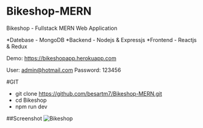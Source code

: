 # Bikeshop-MERN
Bikeshop - Fullstack MERN Web Application

*Datebase - MongoDB
*Backend - Nodejs & Expressjs
*Frontend - Reactjs & Redux


Demo: https://bikeshopapp.herokuapp.com

User: admin@hotmail.com
Password: 123456

#GIT
* git clone https://github.com/besartm7/Bikeshop-MERN.git
* cd Bikeshop
* npm run dev

##Screenshot
![Bikeshop](https://i.pinimg.com/originals/0d/70/2b/0d702bd20dd9110b9a0741b3d1faaa2d.png "BikeShop")
